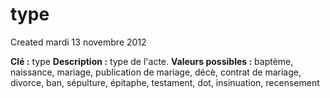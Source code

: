 type
====
Created mardi 13 novembre 2012

**Clé :** type
**Description :** type de l'acte.
**Valeurs possibles :** baptème, naissance, mariage, publication de mariage, décè, contrat de mariage, divorce, ban, sépulture, épitaphe, testament, dot, insinuation, recensement
